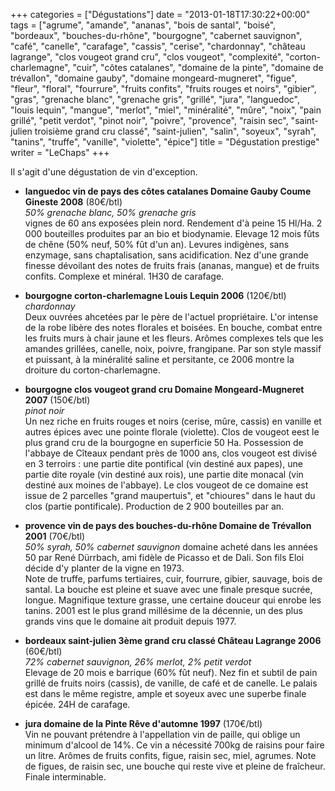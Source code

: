 +++
categories = ["Dégustations"]
date = "2013-01-18T17:30:22+00:00"
tags = ["agrume", "amande", "ananas", "bois de santal", "boisé", "bordeaux", "bouches-du-rhône", "bourgogne", "cabernet sauvignon", "café", "canelle", "carafage", "cassis", "cerise", "chardonnay", "château lagrange", "clos vougeot grand cru", "clos vougeot", "complexité", "corton-charlemagne", "cuir", "côtes catalanes", "domaine de la pinte", "domaine de trévallon", "domaine gauby", "domaine mongeard-mugneret", "figue", "fleur", "floral", "fourrure", "fruits confits", "fruits rouges et noirs", "gibier", "gras", "grenache blanc", "grenache gris", "grillé", "jura", "languedoc", "louis lequin", "mangue", "merlot", "miel", "minéralité", "mûre", "noix", "pain grillé", "petit verdot", "pinot noir", "poivre", "provence", "raisin sec", "saint-julien troisième grand cru classé", "saint-julien", "salin", "soyeux", "syrah", "tanins", "truffe", "vanille", "violette", "épice"] 
title = "Dégustation prestige"
writer = "LeChaps"
+++

Il s'agit d'une dégustation de vin d'exception.

* **languedoc vin de pays des côtes catalanes Domaine Gauby Coume Gineste 2008** (80€/btl)  
_50% grenache blanc, 50% grenache gris_  
vignes de 60 ans exposées plein nord. Rendement d'à peine 15 Hl/Ha. 2 000 bouteilles produites par an bio et biodynamie. Elevage 12 mois fûts de chêne (50% neuf, 50% fût d'un an). Levures indigènes, sans enzymage, sans chaptalisation, sans acidification. Nez d'une grande finesse dévoilant des notes de fruits frais (ananas, mangue) et de fruits confits. Complexe et minéral. 1H30 de carafage.

* **bourgogne corton-charlemagne Louis Lequin 2006** (120€/btl)  
_chardonnay_  
Deux ouvrées ahcetées par le père de l'actuel propriétaire. L'or intense de la robe libère des notes florales et boisées. En bouche, combat entre les fruits murs à chair jaune et les fleurs. Arômes complexes tels que les amandes grillées, canelle, noix, poivre, frangipane. Par son style massif et puissant, à la minéralité saline et persitante, ce 2006 montre la droiture du corton-charlemagne.

* **bourgogne clos vougeot grand cru Domaine Mongeard-Mugneret 2007** (150€/btl)  
_pinot noir_  
Un nez riche en fruits rouges et noirs (cerise, mûre, cassis) en vanille et autres épices avec une pointe florale (violette). Clos de vougeot eest le plus grand cru de la bourgogne en superficie 50 Ha. Possession de l'abbaye de Cîteaux pendant près de 1000 ans, clos vougeot est divisé en 3 terroirs : une partie dite pontifical (vin destiné aux papes), une partie dite royale (vin destiné aux rois), une partie dite monacal (vin destiné aux moines de l'abbaye). Le clos vougeot de ce domaine est issue de 2 parcelles "grand maupertuis", et "chioures" dans le haut du clos (partie pontificale). Production de 2 900 bouteilles par an.

* **provence vin de pays des bouches-du-rhône Domaine de Trévallon 2001** (70€/btl)  
_50% syrah, 50% cabernet sauvignon_
domaine acheté dans les années 50 par René Dürrbach, ami fidèle de Picasso et de Dali. Son fils Eloi décide d'y planter de la vigne en 1973.  
Note de truffe, parfums tertiaires, cuir, fourrure, gibier, sauvage, bois de santal. La bouche est pleine et suave avec une finale presque sucrée, longue. Magnifique texture grasse, une certaine douceur qui enrobe les tanins. 2001 est le plus grand millésime de la décennie, un des plus grands vins que le domaine ait produit depuis 1977.

* **bordeaux saint-julien 3ème grand cru classé Château Lagrange 2006** (60€/btl)  
_72% cabernet sauvignon, 26% merlot, 2% petit verdot_  
Elevage de 20 mois e barrique (60% fût neuf). Nez fin et subtil de pain grillé de fruits noirs (cassis), de vanille, de café et de canelle. Le palais est dans le même registre, ample et soyeux avec une superbe finale épicée. 24H de carafage.

* **jura domaine de la Pinte Rêve d'automne 1997** (170€/btl)  
Vin ne pouvant prétendre à l'appellation vin de paille, qui oblige un minimum d'alcool de 14%. Ce vin a nécessité 700kg de raisins pour faire un litre. Arômes de fruits confits, figue, raisin sec, miel, agrumes. Note de figues, de raisin sec, une bouche qui reste vive et pleine de fraîcheur. Finale interminable.
